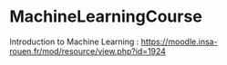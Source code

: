 # MachineLearningCourse

Introduction to Machine Learning :
https://moodle.insa-rouen.fr/mod/resource/view.php?id=1924
